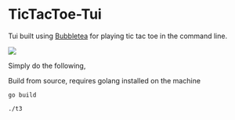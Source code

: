 # TicTacToe-Tui
Tui built using [Bubbletea](https://github.com/charmbracelet/bubbletea) for playing tic tac toe in the command line.

![](https://github.com/ditpoo/tictactoe-tui/blob/gifs/t3.gif)

Simply do the following,

Build from source, requires golang installed on the machine

```go build```

```./t3```